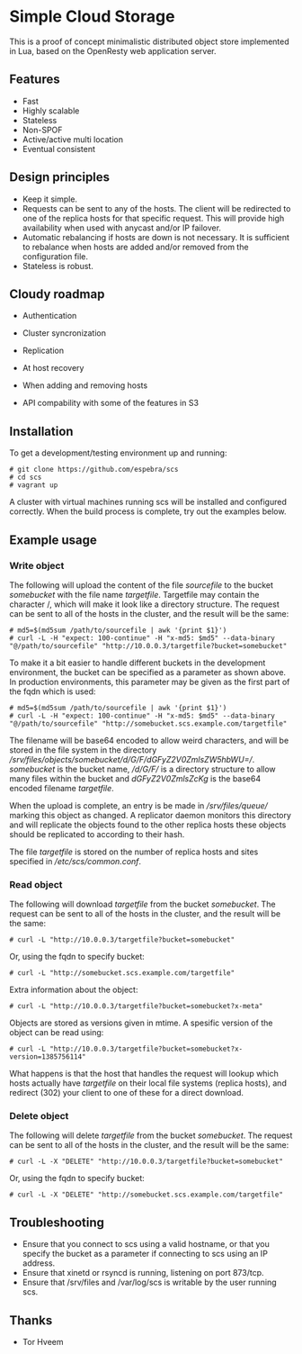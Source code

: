 # Simple Cloud Storage

This is a proof of concept minimalistic distributed object store implemented in
Lua, based on the OpenResty web application server. 

## Features

* Fast
* Highly scalable
* Stateless
* Non-SPOF
* Active/active multi location
* Eventual consistent

## Design principles

* Keep it simple.
* Requests can be sent to any of the hosts. The client will be redirected to one of the replica hosts for that specific request. This will provide high availability when used with anycast and/or IP failover.
* Automatic rebalancing if hosts are down is not necessary. It is sufficient to rebalance when hosts are added and/or removed from the configuration file.
* Stateless is robust.

## Cloudy roadmap

* Authentication
* Cluster syncronization

* Replication
 * At host recovery
 * When adding and removing hosts

* API compability with some of the features in S3

## Installation

To get a development/testing environment up and running:

    # git clone https://github.com/espebra/scs
    # cd scs
    # vagrant up

A cluster with virtual machines running scs will be installed and configured correctly. When the build process is complete, try out the examples below.

## Example usage

### Write object

The following will upload the content of the file *sourcefile* to the bucket *somebucket* with the file name *targetfile*. Targetfile may contain the character /, which will make it look like a directory structure. The request can be sent to all of the hosts in the cluster, and the result will be the same:

    # md5=$(md5sum /path/to/sourcefile | awk '{print $1}')
    # curl -L -H "expect: 100-continue" -H "x-md5: $md5" --data-binary "@/path/to/sourcefile" "http://10.0.0.3/targetfile?bucket=somebucket"

To make it a bit easier to handle different buckets in the development environment, the bucket can be specified as a parameter as shown above. In production environments, this parameter may be given as the first part of the fqdn which is used:

    # md5=$(md5sum /path/to/sourcefile | awk '{print $1}')
    # curl -L -H "expect: 100-continue" -H "x-md5: $md5" --data-binary "@/path/to/sourcefile" "http://somebucket.scs.example.com/targetfile"

The filename will be base64 encoded to allow weird characters, and will be stored in the file system in the directory */srv/files/objects/somebucket/d/G/F/dGFyZ2V0ZmlsZW5hbWU=/*. *somebucket* is the bucket name, */d/G/F/* is a directory structure to allow many files within the bucket and *dGFyZ2V0ZmlsZcKg* is the base64 encoded filename *targetfile*. 

When the upload is complete, an entry is be made in */srv/files/queue/* marking this object as changed. A replicator daemon monitors this directory and will replicate the objects found to the other replica hosts these objects should be replicated to according to their hash.

The file *targetfile* is stored on the number of replica hosts and sites specified in */etc/scs/common.conf*. 

### Read object

The following will download *targetfile* from the bucket *somebucket*. The request can be sent to all of the hosts in the cluster, and the result will be the same:

    # curl -L "http://10.0.0.3/targetfile?bucket=somebucket"

Or, using the fqdn to specify bucket:

    # curl -L "http://somebucket.scs.example.com/targetfile"

Extra information about the object:

    # curl -L "http://10.0.0.3/targetfile?bucket=somebucket?x-meta"

Objects are stored as versions given in mtime. A spesific version of the object can be read using:

    # curl -L "http://10.0.0.3/targetfile?bucket=somebucket?x-version=1385756114"
What happens is that the host that handles the request will lookup which hosts actually have *targetfile* on their local file systems (replica hosts), and redirect (302) your client to one of these for a direct download.

### Delete object

The following will delete *targetfile* from the bucket *somebucket*. The request can be sent to all of the hosts in the cluster, and the result will be the same:

    # curl -L -X "DELETE" "http://10.0.0.3/targetfile?bucket=somebucket"

Or, using the fqdn to specify bucket:

    # curl -L -X "DELETE" "http://somebucket.scs.example.com/targetfile"

## Troubleshooting

* Ensure that you connect to scs using a valid hostname, or that you specify the bucket as a parameter if connecting to scs using an IP address.
* Ensure that xinetd or rsyncd is running, listening on port 873/tcp.
* Ensure that /srv/files and /var/log/scs is writable by the user running scs.

## Thanks

* Tor Hveem

